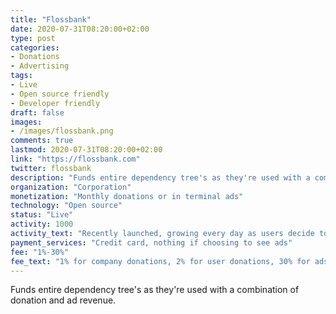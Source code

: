```yaml
---
title: "Flossbank"
date: 2020-07-31T08:20:00+02:00
type: post
categories:
- Donations
- Advertising
tags:
- Live
- Open source friendly
- Developer friendly
draft: false
images:
- /images/flossbank.png
comments: true
lastmod: 2020-07-31T08:20:00+02:00
link: "https://flossbank.com"
twitter: flossbank
description: "Funds entire dependency tree's as they're used with a combination of donation and ad revenue."
organization: "Corporation"
monetization: "Monthly donations or in terminal ads"
technology: "Open source"
status: "Live"
activity: 1000
activity_text: "Recently launched, growing every day as users decide to give for free."
payment_services: "Credit card, nothing if choosing to see ads"
fee: "1%-30%"
fee_text: "1% for company donations, 2% for user donations, 30% for ads"
---
```


Funds entire dependency tree's as they're used with a combination of donation and ad revenue.<!--more-->

